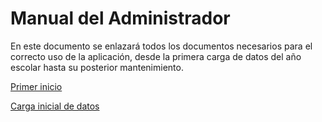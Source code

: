 # Manual del Administrador

En este documento se enlazará todos los documentos necesarios para el correcto uso de la aplicación, desde la primera carga de datos del año escolar hasta su posterior mantenimiento.

[Primer inicio](primer-inicio.md)

[Carga inicial de datos](carga-inicial-de-datos/README.md)



